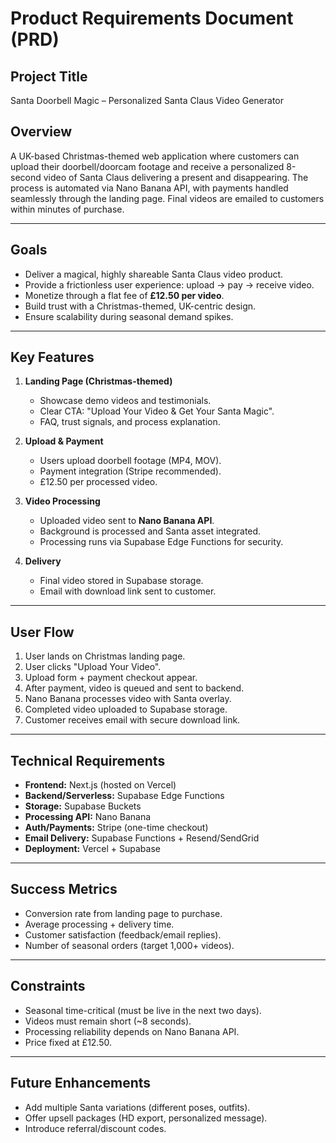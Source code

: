 # Product Requirements Document (PRD)

## Project Title
Santa Doorbell Magic – Personalized Santa Claus Video Generator

## Overview
A UK-based Christmas-themed web application where customers can upload their doorbell/doorcam footage and receive a personalized 8-second video of Santa Claus delivering a present and disappearing. The process is automated via Nano Banana API, with payments handled seamlessly through the landing page. Final videos are emailed to customers within minutes of purchase.

---

## Goals
- Deliver a magical, highly shareable Santa Claus video product.
- Provide a frictionless user experience: upload → pay → receive video.
- Monetize through a flat fee of **£12.50 per video**.
- Build trust with a Christmas-themed, UK-centric design.
- Ensure scalability during seasonal demand spikes.

---

## Key Features
1. **Landing Page (Christmas-themed)**
   - Showcase demo videos and testimonials.
   - Clear CTA: "Upload Your Video & Get Your Santa Magic".
   - FAQ, trust signals, and process explanation.

2. **Upload & Payment**
   - Users upload doorbell footage (MP4, MOV).
   - Payment integration (Stripe recommended).
   - £12.50 per processed video.

3. **Video Processing**
   - Uploaded video sent to **Nano Banana API**.
   - Background is processed and Santa asset integrated.
   - Processing runs via Supabase Edge Functions for security.

4. **Delivery**
   - Final video stored in Supabase storage.
   - Email with download link sent to customer.

---

## User Flow
1. User lands on Christmas landing page.
2. User clicks "Upload Your Video".
3. Upload form + payment checkout appear.
4. After payment, video is queued and sent to backend.
5. Nano Banana processes video with Santa overlay.
6. Completed video uploaded to Supabase storage.
7. Customer receives email with secure download link.

---

## Technical Requirements
- **Frontend:** Next.js (hosted on Vercel)
- **Backend/Serverless:** Supabase Edge Functions
- **Storage:** Supabase Buckets
- **Processing API:** Nano Banana
- **Auth/Payments:** Stripe (one-time checkout)
- **Email Delivery:** Supabase Functions + Resend/SendGrid
- **Deployment:** Vercel + Supabase

---

## Success Metrics
- Conversion rate from landing page to purchase.
- Average processing + delivery time.
- Customer satisfaction (feedback/email replies).
- Number of seasonal orders (target 1,000+ videos).

---

## Constraints
- Seasonal time-critical (must be live in the next two days).
- Videos must remain short (~8 seconds).
- Processing reliability depends on Nano Banana API.
- Price fixed at £12.50.

---

## Future Enhancements
- Add multiple Santa variations (different poses, outfits).
- Offer upsell packages (HD export, personalized message).
- Introduce referral/discount codes.
